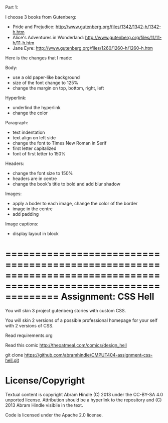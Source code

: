 Part 1:

I choose 3 books from Gutenberg:
-  Pride and Prejudice: http://www.gutenberg.org/files/1342/1342-h/1342-h.htm
-  Alice's Adventures in Wonderland: http://www.gutenberg.org/files/11/11-h/11-h.htm
-  Jane Eyre: http://www.gutenberg.org/files/1260/1260-h/1260-h.htm

Here is the changes that I made:

Body: 
   - use a old paper-like background
   - size of the font change to 125%
   - change the margin on top, bottom, right, left
   
Hyperlink:
   - underlind the hyperlink
   - change the color 
   
Paragraph:
   - text indentation
   - text align on left side
   - change the font to Times New Roman in Serif
   - first letter capitalized
   - font of first letter to 150%
   
Headers:
  - change the font size to 150%
  - headers are in centre
  - change the book's title to bold and add blur shadow
  
Images:
  - apply a boder to each image, change the color of the border
  - image in the centre
  - add padding
  
Image captions:
  - display layout in block

=================================================================================================================
Assignment: CSS Hell
====================

You will skin 3 project gutenberg stories with custom CSS.

You will skin 2 versions of a possible professional homepage for your
self with 2 versions of CSS.

Read requirements.org

Read this comic http://theoatmeal.com/comics/design_hell

git clone https://github.com/abramhindle/CMPUT404-assignment-css-hell.git

License/Copyright
=================

Textual content is copyright Abram Hindle (C) 2013 under the CC-BY-SA
4.0 unported license. Attribution should be a hyperlink to the
repository and (C) 2013 Abram Hindle visibile in the text.

Code is licensed under the Apache 2.0 license.


